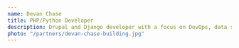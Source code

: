 ```yaml
---
name: Devan Chase
title: PHP/Python Developer
description: Drupal and Django developer with a focus on DevOps, data science, front-end implementation, and database design.
photo: "/partners/devan-chase-building.jpg"
---
```

